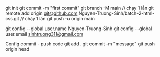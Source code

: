 <!-- Config git  -->
git init 
git commit -m "first commit" 
git branch -M main // chạy 1 lần 
git remote add origin git@github.com:Nguyen-Truong-Sinh/batch-2-html-css.git // chậy 1 lần 
git push -u origin main

git config --global user.name Nguyen-Truong-Sinh 
git config --global user.email sinhtruong311@gmail.com

Config commit - push code 
git add . 
git commit -m "message" 
git push origin head